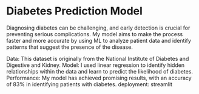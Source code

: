 # Diabetes Prediction Model
Diagnosing diabetes can be challenging, and early detection is crucial for preventing serious complications. My model aims to make the process faster and more accurate by using ML to analyze patient data and identify patterns that suggest the presence of the disease.



Data: This dataset is originally from the National Institute of Diabetes and Digestive and Kidney.
Model: I used linear regression to identify hidden relationships within the data and learn to predict the likelihood of diabetes.
Performance: My model has achieved promising results, with an accuracy of 83% in identifying patients with diabetes.
deployment: streamlit